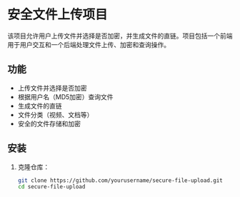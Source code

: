 # 安全文件上传项目

该项目允许用户上传文件并选择是否加密，并生成文件的直链。项目包括一个前端用于用户交互和一个后端处理文件上传、加密和查询操作。

## 功能
- 上传文件并选择是否加密
- 根据用户名（MD5加密）查询文件
- 生成文件的直链
- 文件分类（视频、文档等）
- 安全的文件存储和加密

## 安装

1. 克隆仓库：

   ```bash
   git clone https://github.com/yourusername/secure-file-upload.git
   cd secure-file-upload
